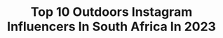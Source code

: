 ---
title: Top 10 Outdoors Instagram Influencers In South Africa In 2023
description: >-
  Find top outdoors Instagram influencers in South Africa in 2023. Most popular hashtags: #southafrica #outdoors #nature #photography.
platform: Instagram
hits: 41
text_top: Analyze the most popular Instagram accounts on inBeat.
text_bottom: Our platform has 41 Instagram influencers like this in South Africa for you to contact.
profiles:
  - username: "laurasidestreet"
    fullname: >-
      Laura 🌵 Side Street
    bio: >-
      South African in Wales She/Her 🌈 🏄🏻‍♀️🌿 Outdoors | Skater | Travel Here’s to never growing up ✌🏼 Feminist raising boys
    location: "South Africa"
    followers: 17744
    engagement: 225
    commentsToLikes: 0.065053
    id: ckaoy3l84fwzh0i78h5wgilhv
    verified: false
    hashtags: "#ukparentbloggers, #mumswhoskate, #wewalkaround, #skatermum"
  - username: "bokvanblerkreal"
    fullname: >-
      Bok van Blerk
    bio: >-
      Proudly South African Singer, Songwriter, Actor in training, Tv Personality and Entertainer. Child of God. Outdoors man!
    location: "South Africa"
    followers: 115330
    engagement: 167
    commentsToLikes: 0.011819
    id: ck5hi5q6fbs840i11iad7zt21
    verified: true
    hashtags: "#rhinoconservation, #fishingaddict, #rhinodehorning, #wahooligan"
  - username: "justvon09"
    fullname: >-
      Jóvan du Plessis
    bio: >-
      Cape Town | Nature | Outdoors Photography | Collabs | Content Other account: @jdupie09 📸🏔🐘🌄🐐🌜🦉🇿🇦
    location: "South Africa"
    followers: 9327
    engagement: 571
    commentsToLikes: 0.110165
    id: ck6trhztnz3pc0j717pumpd6d
    verified: false
    hashtags: "#awesome, #fitness, #throwback, #outdoor"
  - username: "kelvintrautman"
    fullname: >-
      Kelvin Trautman
    bio: >-
      Photographer and Filmmaker. Outdoorsman and Athlete. Often at the intersection of adventure, art, and advocacy. Story is King.
    location: "South Africa"
    followers: 15690
    engagement: 343
    commentsToLikes: 0.020272
    id: ck13aqqiyrpex0i19t3oked6o
    verified: false
    hashtags: "#earthday, #worldphotographyday, #blackouttuesday"
  - username: "onebreathbeth"
    fullname: >-
      Beth Neale
    bio: >-
      🏆4x South African Freedive Champion 🥇Depth 50M/164ft without fins ⏱Breathhold 6min 📍Maldives! 🎥Underwater Content 💙@freedivingcouple 🙏@aqua.souls
    location: "South Africa"
    followers: 129954
    engagement: 860
    commentsToLikes: 0.032360
    id: ck5bu9jpshdxs0i119b96a05h
    verified: false
    hashtags: "#savethereef, #sharks, #oceanmagazine, #mermaid"
  - username: "ricky_schroeder"
    fullname: >-
      Ricky Schroeder
    bio: >-
      • Former Pro Rugby Player🏉 • Making Radio at @kfmza 📻 • @supersporttv Rugby Commentator🎙 • Making TV at #TussenOns 📺 • MC🎤 • @_rds_entertainment
    location: "South Africa"
    followers: 13314
    engagement: 380
    commentsToLikes: 0.034613
    id: ckaotbsqzv7xk0i787hw9tj2z
    verified: false
    hashtags: "#joy, #makingtv, #purpose, #tv"
  - username: "seansafo"
    fullname: >-
      SeanJunior
    bio: >-
      * Olympic Games 2016 * 60m World Indoors Finalists 2018 * Commonwealth Games 2018 * African Games Champion 2019 * 🇬🇧 🇬🇭
    location: "South Africa"
    followers: 7282
    engagement: 1506
    commentsToLikes: 0.047978
    id: ck6tu0cd4dl4z0j71hcslquqs
    verified: true
    hashtags: "#health, #heretocreate, #inspiration, #running"
  - username: "mini__photography"
    fullname: >-
      Mini
    bio: >-
      📍Johannesburg 📩 bookings@miniphotography.co.za. 🎞Film & Digital photography 🙎🏾‍♂️Personal page : @mini______aesthetics
    location: "South Africa"
    followers: 30090
    engagement: 374
    commentsToLikes: 0.012478
    id: ck0u04it2sjfy0i19nmnv5q2w
    verified: false
    hashtags: ""
  - username: "tay_mccurdy"
    fullname: >-
      T A Y L A    M c C U R D Y
    bio: >-
      Yep, living that bush life. • Private safari guide, trainer and wildlife TV presenter 🦁 📍South Africa...for now! 👉🏼 @kendrick_imports
    location: "South Africa"
    followers: 21739
    engagement: 496
    commentsToLikes: 0.025560
    id: ck5zn0iconjoj0i14zoeh5ltq
    verified: false
    hashtags: "#bushgirl, #naturelovers, #safari, #privatesafari"
  - username: "dylanroyalwildlife"
    fullname: >-
      Dylan Royal
    bio: >-
      Field Guide with andBeyond 🇿🇦 South Africa DM for prints or mail dylanwroyal@gmail.com
    location: "South Africa"
    followers: 22467
    engagement: 230
    commentsToLikes: 0.014481
    id: ck138ct77fm1e0i19qzgte4h8
    verified: false
    hashtags: "#bigcats, #outdoors, #lion, #sabisands"
---